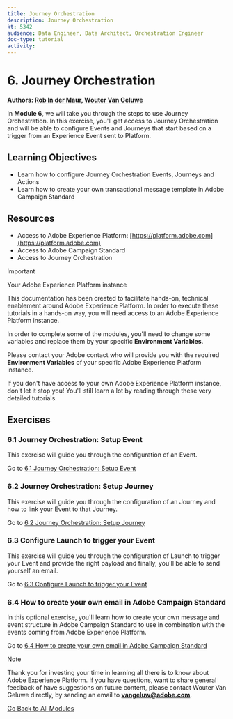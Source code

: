 ```yaml
---
title: Journey Orchestration
description: Journey Orchestration
kt: 5342
audience: Data Engineer, Data Architect, Orchestration Engineer
doc-type: tutorial
activity: 
---
```


# 6. Journey Orchestration

**Authors: [Rob In der Maur](https://www.linkedin.com/in/ridmaur/), [Wouter Van Geluwe](https://www.linkedin.com/in/woutervangeluwe/)**

In **Module 6**, we will take you through the steps to use Journey Orchestration. In this exercise, you'll get access to Journey Orchestration and will be able to configure Events and Journeys that start based on a trigger from an Experience Event sent to Platform.

## Learning Objectives

- Learn how to configure Journey Orchestration Events, Journeys and Actions
- Learn how to create your own transactional message template in Adobe Campaign Standard

## Resources

- Access to Adobe Experience Platform: [https://platform.adobe.com](https://platform.adobe.com)
- Access to Adobe Campaign Standard
- Access to Journey Orchestration

>[!IMPORTANT]
>
>Your Adobe Experience Platform instance
>
>This documentation has been created to facilitate hands-on, technical enablement around Adobe Experience Platform. In order to execute these tutorials in a hands-on way, you will need access to an Adobe Experience Platform instance.
>
>In order to complete some of the modules, you'll need to change some variables and replace them by your specific **Environment Variables**. 
>
>Please contact your Adobe contact who will provide you with the required **Environment Variables** of your specific Adobe Experience Platform instance.
>
>If you don't have access to your own Adobe Experience Platform instance, don't let it stop you! You'll still learn a lot by reading through these very detailed tutorials.

## Exercises

### 6.1 Journey Orchestration: Setup Event

This exercise will guide you through the configuration of an Event.

Go to [6.1 Journey Orchestration: Setup Event](./ex1.md)

### 6.2 Journey Orchestration: Setup Journey

This exercise will guide you through the configuration of an Journey and how to link your Event to that Journey.

Go to [6.2 Journey Orchestration: Setup Journey](./ex2.md)

### 6.3 Configure Launch to trigger your Event

This exercise will guide you through the configuration of Launch to trigger your Event and provide the right payload and finally, you'll be able to send yourself an email.

Go to [6.3 Configure Launch to trigger your Event](./ex3.md)

### 6.4 How to create your own email in Adobe Campaign Standard

In this optional exercise, you'll learn how to create your own message and event structure in Adobe Campaign Standard to use in combination with the events coming from Adobe Experience Platform.

Go to [6.4 How to create your own email in Adobe Campaign Standard](./ex4.md)

>[!NOTE]
>
>Thank you for investing your time in learning all there is to know about Adobe Experience Platform. If you have questions, want to share general feedback of have suggestions on future content, please contact Wouter Van Geluwe directly, by sending an email to **vangeluw@adobe.com**.

[Go Back to All Modules](../../README.md)
